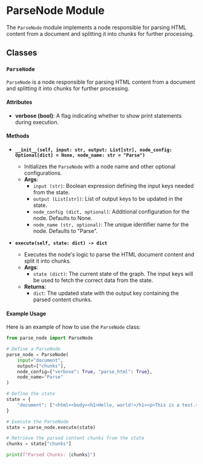 # ParseNode Module

The `ParseNode` module implements a node responsible for parsing HTML content from a document and splitting it into chunks for further processing.

## Classes

### `ParseNode`

`ParseNode` is a node responsible for parsing HTML content from a document and splitting it into chunks for further processing.

#### Attributes

- **verbose (bool)**: A flag indicating whether to show print statements during execution.

#### Methods

- **`__init__(self, input: str, output: List[str], node_config: Optional[dict] = None, node_name: str = "Parse")`**
  - Initializes the `ParseNode` with a node name and other optional configurations.
  - **Args**:
    - `input (str)`: Boolean expression defining the input keys needed from the state.
    - `output (List[str])`: List of output keys to be updated in the state.
    - `node_config (dict, optional)`: Additional configuration for the node. Defaults to None.
    - `node_name (str, optional)`: The unique identifier name for the node. Defaults to "Parse".

- **`execute(self, state: dict) -> dict`**
  - Executes the node's logic to parse the HTML document content and split it into chunks.
  - **Args**:
    - `state (dict)`: The current state of the graph. The input keys will be used to fetch the correct data from the state.
  - **Returns**:
    - `dict`: The updated state with the output key containing the parsed content chunks.

#### Example Usage

Here is an example of how to use the `ParseNode` class:

```python
from parse_node import ParseNode

# Define a ParseNode
parse_node = ParseNode(
    input="document",
    output=["chunks"],
    node_config={"verbose": True, "parse_html": True},
    node_name="Parse"
)

# Define the state
state = {
    "document": ["<html><body><h1>Hello, world!</h1><p>This is a test.</p></body></html>"],
}

# Execute the ParseNode
state = parse_node.execute(state)

# Retrieve the parsed content chunks from the state
chunks = state["chunks"]

print(f"Parsed Chunks: {chunks}")
